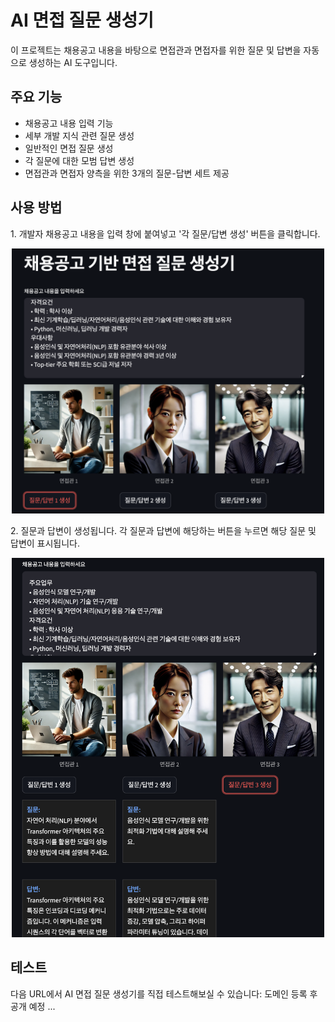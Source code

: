 # AI 면접 질문 생성기

이 프로젝트는 채용공고 내용을 바탕으로 면접관과 면접자를 위한 질문 및 답변을 자동으로 생성하는 AI 도구입니다.

## 주요 기능

- 채용공고 내용 입력 기능
- 세부 개발 지식 관련 질문 생성
- 일반적인 면접 질문 생성
- 각 질문에 대한 모범 답변 생성
- 면접관과 면접자 양측을 위한 3개의 질문-답변 세트 제공

## 사용 방법

<p>1. 개발자 채용공고 내용을 입력 창에 붙여넣고 '각 질문/답변 생성' 버튼을 클릭합니다.</p>

<div align="center">
    <img src="images/basic_image.png" alt="기본 화면 이미지" width="500"/>
</div>

<p>2. 질문과 답변이 생성됩니다. 각 질문과 답변에 해당하는 버튼을 누르면 해당 질문 및 답변이 표시됩니다.</p>

<div align="center">
    <img src="images/make_question.png" alt="생성된 화면 이미지" width="500"/>
</div>

## 테스트

다음 URL에서 AI 면접 질문 생성기를 직접 테스트해보실 수 있습니다: 도메인 등록 후 공개 예정
...